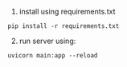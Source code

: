 1. install using requirements.txt
```
pip install -r requirements.txt
```
2. run server using:
```
uvicorn main:app --reload
```
